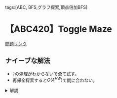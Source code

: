 tags:[ABC, BFS,グラフ探索,頂点倍加BFS]
# 【ABC420】Toggle Maze

<a href="https://atcoder.jp/contests/abc420/tasks/abc420_d" target="_blank">問題リンク</a>

## ナイーブな解法
* `?`の処理がわからないで全て試す。
* 再帰全探索すると$O(4^{HW})$で間に合わない。

<details>
<summary>解説</summary>

## ポイント

* 頂点倍化BFS
* `?`を押された回数は$O(HW)$だが、
* 結局各マスについて、
  * 「`?`が押されている」
  * 「`?`が押されていない」
* という2種類の状態しかないので、状態を圧縮できる。

* ゴールに早く到達した時点で答えが確定する。

## 計算量

$O(2HW)$

## 実装例

```python
DIR_4 = [[-1,0],[0,1],[1,0],[0,-1]]
INF = 10**9

h,w=map(int,input().split())
s=[input()for _ in range(h)]
dis=[[[INF]*2 for _ in range(w)]for _ in range(h)]

for i in range(h):
    for j in range(w):
        if s[i][j]=="S":
            sx,sy=i,j

from collections import deque
que = deque()
que.append((sx,sy,0))
dis[sx][sy][0] = 0
# 状態定義(i,j,f)
while que:
    px,py,f = que.popleft()
    for dx,dy in DIR_4:
        nx = px + dx
        ny = py + dy
        if (0<=nx<h and 0<=ny<w):
            ng = 0
            if s[nx][ny] == "#": ng = 1
            if not f and s[nx][ny]=="x": ng = 1
            if f and s[nx][ny]=="o": ng = 1
            if ng: continue # 到達不可能
            
            # 展開された状態に到達可能
            
            if s[nx][ny]=="G":
                exit(print(dis[px][py][f] + 1))

            nf = f
            if s[nx][ny] == "?": nf = f^1 # フラグを反転させる
            
            if dis[nx][ny][nf] > dis[px][py][f] + 1:
                dis[nx][ny][nf] = dis[px][py][f] + 1
                que.append((nx,ny,nf))
print(-1)
```

* 状態として、マス座標と「`?`が押されたか？」のフラグ`(i,j,f)`を持っている。
* `?`を押した場合、`^1`して、反転させることができる。
* 範囲内であったとしても、到達不可能な場合がたくさんあるので次のように場合分けしている。
* もし範囲内であった場合
  * どれか一つでも成り立っていたらアウト
  * 壁マス`#`であった場合
  * ボタンが押されていて、`o`である場合
  * ボタンが押されておらず、`x`である場合

</details>